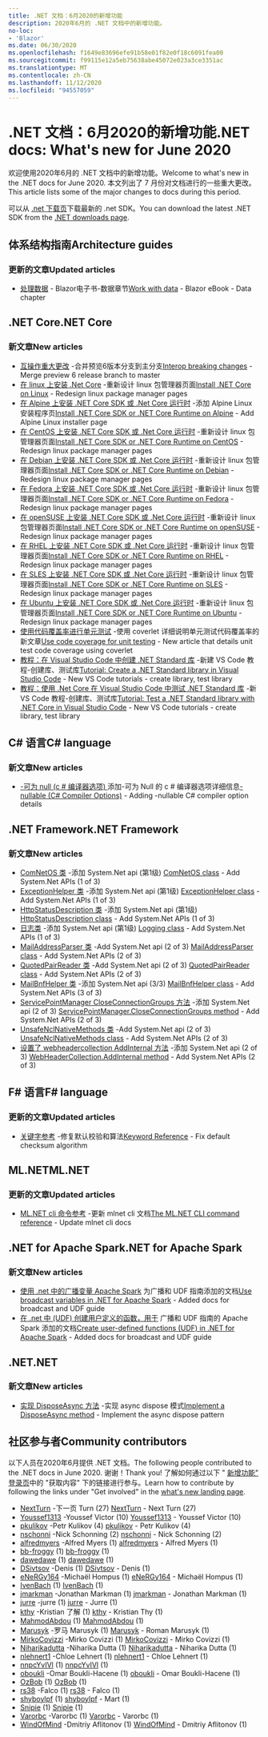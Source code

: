 ```yaml
---
title: .NET 文档：6月2020的新增功能
description: 2020年6月的 .NET 文档中的新增功能。
no-loc:
- 'Blazor'
ms.date: 06/30/2020
ms.openlocfilehash: f1649e83696efe91b58e01f82e0f18c6091fea00
ms.sourcegitcommit: f99115e12a5eb75638abe45072e023a3ce3351ac
ms.translationtype: MT
ms.contentlocale: zh-CN
ms.lasthandoff: 11/12/2020
ms.locfileid: "94557059"
---
```

# <a name="net-docs-whats-new-for-june-2020"></a><span data-ttu-id="44706-103">.NET 文档：6月2020的新增功能</span><span class="sxs-lookup"><span data-stu-id="44706-103">.NET docs: What's new for June 2020</span></span>

<span data-ttu-id="44706-104">欢迎使用2020年6月的 .NET 文档中的新增功能。</span><span class="sxs-lookup"><span data-stu-id="44706-104">Welcome to what's new in the .NET docs for June 2020.</span></span> <span data-ttu-id="44706-105">本文列出了 7 月份对文档进行的一些重大更改。</span><span class="sxs-lookup"><span data-stu-id="44706-105">This article lists some of the major changes to docs during this period.</span></span>

<span data-ttu-id="44706-106">可以从 [.net 下载页](https://dotnet.microsoft.com/download)下载最新的 .net SDK。</span><span class="sxs-lookup"><span data-stu-id="44706-106">You can download the latest .NET SDK from the [.NET downloads page](https://dotnet.microsoft.com/download).</span></span>

## <a name="architecture-guides"></a><span data-ttu-id="44706-107">体系结构指南</span><span class="sxs-lookup"><span data-stu-id="44706-107">Architecture guides</span></span>

### <a name="updated-articles"></a><span data-ttu-id="44706-108">更新的文章</span><span class="sxs-lookup"><span data-stu-id="44706-108">Updated articles</span></span>

- <span data-ttu-id="44706-109">[处理数据](../architecture/blazor-for-web-forms-developers/data.md)  -  Blazor电子书-数据章节</span><span class="sxs-lookup"><span data-stu-id="44706-109">[Work with data](../architecture/blazor-for-web-forms-developers/data.md) - Blazor eBook - Data chapter</span></span>

## <a name="net-core"></a><span data-ttu-id="44706-110">.NET Core</span><span class="sxs-lookup"><span data-stu-id="44706-110">.NET Core</span></span>

### <a name="new-articles"></a><span data-ttu-id="44706-111">新文章</span><span class="sxs-lookup"><span data-stu-id="44706-111">New articles</span></span>

- <span data-ttu-id="44706-112">[互操作重大更改](../core/compatibility/interop.md) -合并预览6版本分支到主分支</span><span class="sxs-lookup"><span data-stu-id="44706-112">[Interop breaking changes](../core/compatibility/interop.md) - Merge preview 6 release branch to master</span></span>
- <span data-ttu-id="44706-113">[在 linux 上安装 .Net Core](../core/install/linux.md) -重新设计 linux 包管理器页面</span><span class="sxs-lookup"><span data-stu-id="44706-113">[Install .NET Core on Linux](../core/install/linux.md) - Redesign linux package manager pages</span></span>
- <span data-ttu-id="44706-114">[在 Alpine 上安装 .NET Core SDK 或 .Net Core 运行时](../core/install/linux-alpine.md) -添加 Alpine Linux 安装程序页</span><span class="sxs-lookup"><span data-stu-id="44706-114">[Install .NET Core SDK or .NET Core Runtime on Alpine](../core/install/linux-alpine.md) - Add Alpine Linux installer page</span></span>
- <span data-ttu-id="44706-115">[在 CentOS 上安装 .NET Core SDK 或 .Net Core 运行时](../core/install/linux-centos.md) -重新设计 linux 包管理器页面</span><span class="sxs-lookup"><span data-stu-id="44706-115">[Install .NET Core SDK or .NET Core Runtime on CentOS](../core/install/linux-centos.md) - Redesign linux package manager pages</span></span>
- <span data-ttu-id="44706-116">[在 Debian 上安装 .NET Core SDK 或 .Net Core 运行时](../core/install/linux-debian.md) -重新设计 linux 包管理器页面</span><span class="sxs-lookup"><span data-stu-id="44706-116">[Install .NET Core SDK or .NET Core Runtime on Debian](../core/install/linux-debian.md) - Redesign linux package manager pages</span></span>
- <span data-ttu-id="44706-117">[在 Fedora 上安装 .NET Core SDK 或 .Net Core 运行时](../core/install/linux-fedora.md) -重新设计 linux 包管理器页面</span><span class="sxs-lookup"><span data-stu-id="44706-117">[Install .NET Core SDK or .NET Core Runtime on Fedora](../core/install/linux-fedora.md) - Redesign linux package manager pages</span></span>
- <span data-ttu-id="44706-118">[在 openSUSE 上安装 .NET Core SDK 或 .Net Core 运行时](../core/install/linux-opensuse.md) -重新设计 linux 包管理器页面</span><span class="sxs-lookup"><span data-stu-id="44706-118">[Install .NET Core SDK or .NET Core Runtime on openSUSE](../core/install/linux-opensuse.md) - Redesign linux package manager pages</span></span>
- <span data-ttu-id="44706-119">[在 RHEL 上安装 .NET Core SDK 或 .Net Core 运行时](../core/install/linux-rhel.md) -重新设计 linux 包管理器页面</span><span class="sxs-lookup"><span data-stu-id="44706-119">[Install .NET Core SDK or .NET Core Runtime on RHEL](../core/install/linux-rhel.md) - Redesign linux package manager pages</span></span>
- <span data-ttu-id="44706-120">[在 SLES 上安装 .NET Core SDK 或 .Net Core 运行时](../core/install/linux-sles.md) -重新设计 linux 包管理器页面</span><span class="sxs-lookup"><span data-stu-id="44706-120">[Install .NET Core SDK or .NET Core Runtime on SLES](../core/install/linux-sles.md) - Redesign linux package manager pages</span></span>
- <span data-ttu-id="44706-121">[在 Ubuntu 上安装 .NET Core SDK 或 .Net Core 运行时](../core/install/linux-ubuntu.md) -重新设计 linux 包管理器页面</span><span class="sxs-lookup"><span data-stu-id="44706-121">[Install .NET Core SDK or .NET Core Runtime on Ubuntu](../core/install/linux-ubuntu.md) - Redesign linux package manager pages</span></span>
- <span data-ttu-id="44706-122">[使用代码覆盖率进行单元测试](../core/testing/unit-testing-code-coverage.md) -使用 coverlet 详细说明单元测试代码覆盖率的新文章</span><span class="sxs-lookup"><span data-stu-id="44706-122">[Use code coverage for unit testing](../core/testing/unit-testing-code-coverage.md) - New article that details unit test code coverage using coverlet</span></span>
- <span data-ttu-id="44706-123">[教程：在 Visual Studio Code 中创建 .NET Standard 库](../core/tutorials/library-with-visual-studio-code.md) -新建 VS Code 教程-创建库、测试库</span><span class="sxs-lookup"><span data-stu-id="44706-123">[Tutorial: Create a .NET Standard library in Visual Studio Code](../core/tutorials/library-with-visual-studio-code.md) - New VS Code tutorials - create library, test library</span></span>
- <span data-ttu-id="44706-124">[教程：使用 .Net Core 在 Visual Studio Code 中测试 .NET Standard 库](../core/tutorials/testing-library-with-visual-studio-code.md) -新 VS Code 教程-创建库、测试库</span><span class="sxs-lookup"><span data-stu-id="44706-124">[Tutorial: Test a .NET Standard library with .NET Core in Visual Studio Code](../core/tutorials/testing-library-with-visual-studio-code.md) - New VS Code tutorials - create library, test library</span></span>

## <a name="c-language"></a><span data-ttu-id="44706-125">C# 语言</span><span class="sxs-lookup"><span data-stu-id="44706-125">C# language</span></span>

### <a name="new-articles"></a><span data-ttu-id="44706-126">新文章</span><span class="sxs-lookup"><span data-stu-id="44706-126">New articles</span></span>

- <span data-ttu-id="44706-127">[-可为 null (c # 编译器选项) ](../csharp/language-reference/compiler-options/nullable-compiler-option.md) 添加-可为 Null 的 c # 编译器选项详细信息</span><span class="sxs-lookup"><span data-stu-id="44706-127">[-nullable (C# Compiler Options)](../csharp/language-reference/compiler-options/nullable-compiler-option.md) - Adding -nullable C# compiler option details</span></span>

## <a name="net-framework"></a><span data-ttu-id="44706-128">.NET Framework</span><span class="sxs-lookup"><span data-stu-id="44706-128">.NET Framework</span></span>

### <a name="new-articles"></a><span data-ttu-id="44706-129">新文章</span><span class="sxs-lookup"><span data-stu-id="44706-129">New articles</span></span>

- <span data-ttu-id="44706-130">[ComNetOS 类](../framework/additional-apis/system.net.comnetos.md) -添加 System.Net api (第1级) </span><span class="sxs-lookup"><span data-stu-id="44706-130">[ComNetOS class](../framework/additional-apis/system.net.comnetos.md) - Add System.Net APIs (1 of 3)</span></span>
- <span data-ttu-id="44706-131">[ExceptionHelper 类](../framework/additional-apis/system.net.exceptionhelper.md) -添加 System.Net api (第1级) </span><span class="sxs-lookup"><span data-stu-id="44706-131">[ExceptionHelper class](../framework/additional-apis/system.net.exceptionhelper.md) - Add System.Net APIs (1 of 3)</span></span>
- <span data-ttu-id="44706-132">[HttpStatusDescription 类](../framework/additional-apis/system.net.httpstatusdescription.md) -添加 System.Net api (第1级) </span><span class="sxs-lookup"><span data-stu-id="44706-132">[HttpStatusDescription class](../framework/additional-apis/system.net.httpstatusdescription.md) - Add System.Net APIs (1 of 3)</span></span>
- <span data-ttu-id="44706-133">[日志类](../framework/additional-apis/system.net.logging.md) -添加 System.Net api (第1级) </span><span class="sxs-lookup"><span data-stu-id="44706-133">[Logging class](../framework/additional-apis/system.net.logging.md) - Add System.Net APIs (1 of 3)</span></span>
- <span data-ttu-id="44706-134">[MailAddressParser 类](../framework/additional-apis/system.net.mail.mailaddressparser.md) -Add System.Net api (2 of 3) </span><span class="sxs-lookup"><span data-stu-id="44706-134">[MailAddressParser class](../framework/additional-apis/system.net.mail.mailaddressparser.md) - Add System.Net APIs (2 of 3)</span></span>
- <span data-ttu-id="44706-135">[QuotedPairReader 类](../framework/additional-apis/system.net.mail.quotedpairreader.md) -Add System.Net api (2 of 3) </span><span class="sxs-lookup"><span data-stu-id="44706-135">[QuotedPairReader class](../framework/additional-apis/system.net.mail.quotedpairreader.md) - Add System.Net APIs (2 of 3)</span></span>
- <span data-ttu-id="44706-136">[MailBnfHelper 类](../framework/additional-apis/system.net.mime.mailbnfhelper.md) -添加 System.Net api (3/3) </span><span class="sxs-lookup"><span data-stu-id="44706-136">[MailBnfHelper class](../framework/additional-apis/system.net.mime.mailbnfhelper.md) - Add System.Net APIs (3 of 3)</span></span>
- <span data-ttu-id="44706-137">[ServicePointManager CloseConnectionGroups 方法](../framework/additional-apis/system.net.servicepointmanager.closeconnectiongroups.md) -添加 System.Net api (2 of 3) </span><span class="sxs-lookup"><span data-stu-id="44706-137">[ServicePointManager.CloseConnectionGroups method](../framework/additional-apis/system.net.servicepointmanager.closeconnectiongroups.md) - Add System.Net APIs (2 of 3)</span></span>
- <span data-ttu-id="44706-138">[UnsafeNclNativeMethods 类](../framework/additional-apis/system.net.unsafenclnativemethods.md) -Add System.Net api (2 of 3) </span><span class="sxs-lookup"><span data-stu-id="44706-138">[UnsafeNclNativeMethods class](../framework/additional-apis/system.net.unsafenclnativemethods.md) - Add System.Net APIs (2 of 3)</span></span>
- <span data-ttu-id="44706-139">[设置了 webheadercollection AddInternal 方法](../framework/additional-apis/system.net.webheadercollection.addinternal.md) -添加 System.Net api (2 of 3) </span><span class="sxs-lookup"><span data-stu-id="44706-139">[WebHeaderCollection.AddInternal method](../framework/additional-apis/system.net.webheadercollection.addinternal.md) - Add System.Net APIs (2 of 3)</span></span>

## <a name="f-language"></a><span data-ttu-id="44706-140">F# 语言</span><span class="sxs-lookup"><span data-stu-id="44706-140">F# language</span></span>

### <a name="updated-articles"></a><span data-ttu-id="44706-141">更新的文章</span><span class="sxs-lookup"><span data-stu-id="44706-141">Updated articles</span></span>

- <span data-ttu-id="44706-142">[关键字参考](../fsharp/language-reference/keyword-reference.md) -修复默认校验和算法</span><span class="sxs-lookup"><span data-stu-id="44706-142">[Keyword Reference](../fsharp/language-reference/keyword-reference.md) - Fix default checksum algorithm</span></span>

## <a name="mlnet"></a><span data-ttu-id="44706-143">ML.NET</span><span class="sxs-lookup"><span data-stu-id="44706-143">ML.NET</span></span>

### <a name="updated-articles"></a><span data-ttu-id="44706-144">更新的文章</span><span class="sxs-lookup"><span data-stu-id="44706-144">Updated articles</span></span>

- <span data-ttu-id="44706-145">[ML.NET cli 命令参考](../machine-learning/reference/ml-net-cli-reference.md) -更新 mlnet cli 文档</span><span class="sxs-lookup"><span data-stu-id="44706-145">[The ML.NET CLI command reference](../machine-learning/reference/ml-net-cli-reference.md) - Update mlnet cli docs</span></span>

## <a name="net-for-apache-spark"></a><span data-ttu-id="44706-146">.NET for Apache Spark</span><span class="sxs-lookup"><span data-stu-id="44706-146">.NET for Apache Spark</span></span>

### <a name="new-articles"></a><span data-ttu-id="44706-147">新文章</span><span class="sxs-lookup"><span data-stu-id="44706-147">New articles</span></span>

- <span data-ttu-id="44706-148">[使用 .net 中的广播变量 Apache Spark](../spark/how-to-guides/broadcast-guide.md) 为广播和 UDF 指南添加的文档</span><span class="sxs-lookup"><span data-stu-id="44706-148">[Use broadcast variables in .NET for Apache Spark](../spark/how-to-guides/broadcast-guide.md) - Added docs for broadcast and UDF guide</span></span>
- <span data-ttu-id="44706-149">[在 .net 中 (UDF) 创建用户定义的函数，用于](../spark/how-to-guides/udf-guide.md) 广播和 UDF 指南的 Apache Spark 添加的文档</span><span class="sxs-lookup"><span data-stu-id="44706-149">[Create user-defined functions (UDF) in .NET for Apache Spark](../spark/how-to-guides/udf-guide.md) - Added docs for broadcast and UDF guide</span></span>

## <a name="net"></a><span data-ttu-id="44706-150">.NET</span><span class="sxs-lookup"><span data-stu-id="44706-150">.NET</span></span>

### <a name="new-articles"></a><span data-ttu-id="44706-151">新文章</span><span class="sxs-lookup"><span data-stu-id="44706-151">New articles</span></span>

- <span data-ttu-id="44706-152">[实现 DisposeAsync 方法](../standard/garbage-collection/implementing-disposeasync.md) -实现 async dispose 模式</span><span class="sxs-lookup"><span data-stu-id="44706-152">[Implement a DisposeAsync method](../standard/garbage-collection/implementing-disposeasync.md) - Implement the async dispose pattern</span></span>

## <a name="community-contributors"></a><span data-ttu-id="44706-153">社区参与者</span><span class="sxs-lookup"><span data-stu-id="44706-153">Community contributors</span></span>

<span data-ttu-id="44706-154">以下人员在2020年6月提供 .NET 文档。</span><span class="sxs-lookup"><span data-stu-id="44706-154">The following people contributed to the .NET docs in June 2020.</span></span> <span data-ttu-id="44706-155">谢谢！</span><span class="sxs-lookup"><span data-stu-id="44706-155">Thank you!</span></span> <span data-ttu-id="44706-156">了解如何通过以下 " [新增功能" 登录页](index.yml)中的 "获取内容" 下的链接进行参与。</span><span class="sxs-lookup"><span data-stu-id="44706-156">Learn how to contribute by following the links under "Get involved" in the [what's new landing page](index.yml).</span></span>

- <span data-ttu-id="44706-157">[NextTurn](https://github.com/NextTurn) -下一页 Turn (27) </span><span class="sxs-lookup"><span data-stu-id="44706-157">[NextTurn](https://github.com/NextTurn) - Next Turn (27)</span></span>
- <span data-ttu-id="44706-158">[Youssef1313](https://github.com/Youssef1313) -Youssef Victor (10) </span><span class="sxs-lookup"><span data-stu-id="44706-158">[Youssef1313](https://github.com/Youssef1313) - Youssef Victor (10)</span></span>
- <span data-ttu-id="44706-159">[pkulikov](https://github.com/pkulikov) -Petr Kulikov (4) </span><span class="sxs-lookup"><span data-stu-id="44706-159">[pkulikov](https://github.com/pkulikov) - Petr Kulikov (4)</span></span>
- <span data-ttu-id="44706-160">[nschonni](https://github.com/nschonni) -Nick Schonning (2) </span><span class="sxs-lookup"><span data-stu-id="44706-160">[nschonni](https://github.com/nschonni) - Nick Schonning (2)</span></span>
- <span data-ttu-id="44706-161">[alfredmyers](https://github.com/alfredmyers) -Alfred Myers (1) </span><span class="sxs-lookup"><span data-stu-id="44706-161">[alfredmyers](https://github.com/alfredmyers) - Alfred Myers (1)</span></span>
- <span data-ttu-id="44706-162">[bb-froggy](https://github.com/bb-froggy) (1) </span><span class="sxs-lookup"><span data-stu-id="44706-162">[bb-froggy](https://github.com/bb-froggy) (1)</span></span>
- <span data-ttu-id="44706-163">[dawedawe](https://github.com/dawedawe) (1) </span><span class="sxs-lookup"><span data-stu-id="44706-163">[dawedawe](https://github.com/dawedawe) (1)</span></span>
- <span data-ttu-id="44706-164">[DSivtsov](https://github.com/DSivtsov) -Denis (1) </span><span class="sxs-lookup"><span data-stu-id="44706-164">[DSivtsov](https://github.com/DSivtsov) - Denis (1)</span></span>
- <span data-ttu-id="44706-165">[eNeRGy164](https://github.com/eNeRGy164) -Michaël Hompus (1) </span><span class="sxs-lookup"><span data-stu-id="44706-165">[eNeRGy164](https://github.com/eNeRGy164) - Michaël Hompus (1)</span></span>
- <span data-ttu-id="44706-166">[IvenBach](https://github.com/IvenBach) (1) </span><span class="sxs-lookup"><span data-stu-id="44706-166">[IvenBach](https://github.com/IvenBach) (1)</span></span>
- <span data-ttu-id="44706-167">[jmarkman](https://github.com/jmarkman) -Jonathan Markman (1) </span><span class="sxs-lookup"><span data-stu-id="44706-167">[jmarkman](https://github.com/jmarkman) - Jonathan Markman (1)</span></span>
- <span data-ttu-id="44706-168">[jurre](https://github.com/jurre) -jurre (1) </span><span class="sxs-lookup"><span data-stu-id="44706-168">[jurre](https://github.com/jurre) - Jurre (1)</span></span>
- <span data-ttu-id="44706-169">[kthy](https://github.com/kthy) -Kristian 了解 (1) </span><span class="sxs-lookup"><span data-stu-id="44706-169">[kthy](https://github.com/kthy) - Kristian Thy (1)</span></span>
- <span data-ttu-id="44706-170">[MahmodAbdou](https://github.com/MahmodAbdou) (1) </span><span class="sxs-lookup"><span data-stu-id="44706-170">[MahmodAbdou](https://github.com/MahmodAbdou) (1)</span></span>
- <span data-ttu-id="44706-171">[Marusyk](https://github.com/Marusyk) -罗马 Marusyk (1) </span><span class="sxs-lookup"><span data-stu-id="44706-171">[Marusyk](https://github.com/Marusyk) - Roman Marusyk (1)</span></span>
- <span data-ttu-id="44706-172">[MirkoCovizzi](https://github.com/MirkoCovizzi) -Mirko Covizzi (1) </span><span class="sxs-lookup"><span data-stu-id="44706-172">[MirkoCovizzi](https://github.com/MirkoCovizzi) - Mirko Covizzi (1)</span></span>
- <span data-ttu-id="44706-173">[Niharikadutta](https://github.com/Niharikadutta) -Niharika Dutta (1) </span><span class="sxs-lookup"><span data-stu-id="44706-173">[Niharikadutta](https://github.com/Niharikadutta) - Niharika Dutta (1)</span></span>
- <span data-ttu-id="44706-174">[nlehnert1](https://github.com/nlehnert1) -Chloe Lehnert (1) </span><span class="sxs-lookup"><span data-stu-id="44706-174">[nlehnert1](https://github.com/nlehnert1) - Chloe Lehnert (1)</span></span>
- <span data-ttu-id="44706-175">[nnpcYvIVl](https://github.com/nnpcYvIVl) (1) </span><span class="sxs-lookup"><span data-stu-id="44706-175">[nnpcYvIVl](https://github.com/nnpcYvIVl) (1)</span></span>
- <span data-ttu-id="44706-176">[oboukli](https://github.com/oboukli) -Omar Boukli-Hacene (1) </span><span class="sxs-lookup"><span data-stu-id="44706-176">[oboukli](https://github.com/oboukli) - Omar Boukli-Hacene (1)</span></span>
- <span data-ttu-id="44706-177">[OzBob](https://github.com/OzBob) (1) </span><span class="sxs-lookup"><span data-stu-id="44706-177">[OzBob](https://github.com/OzBob) (1)</span></span>
- <span data-ttu-id="44706-178">[rs38](https://github.com/rs38) -Falco (1) </span><span class="sxs-lookup"><span data-stu-id="44706-178">[rs38](https://github.com/rs38) - Falco (1)</span></span>
- <span data-ttu-id="44706-179">[shyboylpf](https://github.com/shyboylpf) (1) </span><span class="sxs-lookup"><span data-stu-id="44706-179">[shyboylpf](https://github.com/shyboylpf) - Mart (1)</span></span>
- <span data-ttu-id="44706-180">[Snipie](https://github.com/Snipie) (1) </span><span class="sxs-lookup"><span data-stu-id="44706-180">[Snipie](https://github.com/Snipie) (1)</span></span>
- <span data-ttu-id="44706-181">[Varorbc](https://github.com/Varorbc) -Varorbc (1) </span><span class="sxs-lookup"><span data-stu-id="44706-181">[Varorbc](https://github.com/Varorbc) - Varorbc (1)</span></span>
- <span data-ttu-id="44706-182">[WindOfMind](https://github.com/WindOfMind) -Dmitriy Aflitonov (1) </span><span class="sxs-lookup"><span data-stu-id="44706-182">[WindOfMind](https://github.com/WindOfMind) - Dmitriy Aflitonov (1)</span></span>
